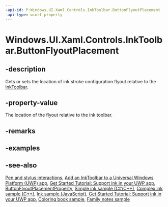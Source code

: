 ```yaml
---
-api-id: P:Windows.UI.Xaml.Controls.InkToolbar.ButtonFlyoutPlacement
-api-type: winrt property
---
```


<!-- Property syntax.
public InkToolbarButtonFlyoutPlacement ButtonFlyoutPlacement { get;  set; }
-->

# Windows.UI.Xaml.Controls.InkToolbar.ButtonFlyoutPlacement

## -description
Gets or sets the location of ink stroke configuration flyout relative to the [InkToolbar](inktoolbar.md).

## -property-value
The location of the flyout relative to the ink toolbar.

## -remarks

## -examples

## -see-also
[Pen and stylus interactions](https://docs.microsoft.com/windows/uwp/input-and-devices/pen-and-stylus-interactions), [Add an InkToolbar to a Universal Windows Platform (UWP) app](https://docs.microsoft.com/windows/uwp/input-and-devices/ink-toolbar), [Get Started Tutorial: Support ink in your UWP app](https://docs.microsoft.com/windows/uwp/get-started/ink-walkthrough), [ButtonFlyoutPlacementProperty](https://docs.microsoft.com/uwp/api/windows.ui.xaml.controls.inktoolbar.ButtonFlyoutPlacementProperty), [Simple ink sample (C#/C++)](https://github.com/Microsoft/Windows-universal-samples/tree/master/Samples/SimpleInk), [Complex ink sample (C++)](https://go.microsoft.com/fwlink/p/?LinkID=620314), [Ink sample (JavaScript)](https://go.microsoft.com/fwlink/p/?LinkID=620308), [Get Started Tutorial: Support ink in your UWP app](https://aka.ms/appsample-ink), [Coloring book sample](https://aka.ms/cpubsample-coloringbook), [Family notes sample](https://aka.ms/cpubsample-familynotessample)

